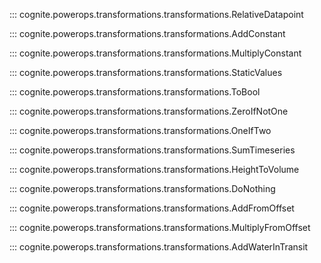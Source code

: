 ::: cognite.powerops.transformations.transformations.RelativeDatapoint

::: cognite.powerops.transformations.transformations.AddConstant

::: cognite.powerops.transformations.transformations.MultiplyConstant

::: cognite.powerops.transformations.transformations.StaticValues

::: cognite.powerops.transformations.transformations.ToBool

::: cognite.powerops.transformations.transformations.ZeroIfNotOne

::: cognite.powerops.transformations.transformations.OneIfTwo

::: cognite.powerops.transformations.transformations.SumTimeseries

::: cognite.powerops.transformations.transformations.HeightToVolume

::: cognite.powerops.transformations.transformations.DoNothing

::: cognite.powerops.transformations.transformations.AddFromOffset

::: cognite.powerops.transformations.transformations.MultiplyFromOffset

::: cognite.powerops.transformations.transformations.AddWaterInTransit
